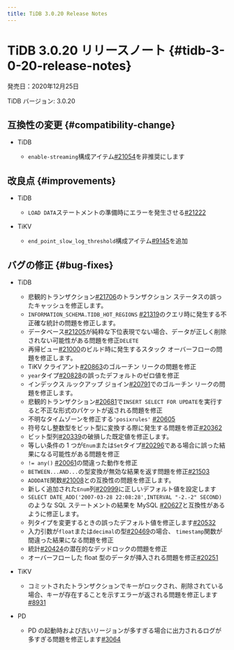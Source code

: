 ```yaml
---
title: TiDB 3.0.20 Release Notes
---
```


# TiDB 3.0.20 リリースノート {#tidb-3-0-20-release-notes}

発売日：2020年12月25日

TiDB バージョン: 3.0.20

## 互換性の変更 {#compatibility-change}

-   TiDB

    -   `enable-streaming`構成アイテム[#21054](https://github.com/pingcap/tidb/pull/21054)を非推奨にします

## 改良点 {#improvements}

-   TiDB

    -   `LOAD DATA`ステートメントの準備時にエラーを発生させる[#21222](https://github.com/pingcap/tidb/pull/21222)

-   TiKV

    -   `end_point_slow_log_threshold`構成アイテム[#9145](https://github.com/tikv/tikv/pull/9145)を追加

## バグの修正 {#bug-fixes}

-   TiDB

    -   悲観的トランザクション[#21706](https://github.com/pingcap/tidb/pull/21706)のトランザクション ステータスの誤ったキャッシュを修正します。
    -   `INFORMATION_SCHEMA.TIDB_HOT_REGIONS` [#21319](https://github.com/pingcap/tidb/pull/21319)のクエリ時に発生する不正確な統計の問題を修正します。
    -   データベース[#21205](https://github.com/pingcap/tidb/pull/21205)が純粋な下位表現でない場合、データが正しく削除されない可能性がある問題を修正`DELETE`
    -   再帰ビュー[#21000](https://github.com/pingcap/tidb/pull/21000)のビルド時に発生するスタック オーバーフローの問題を修正します。
    -   TiKV クライアント[#20863](https://github.com/pingcap/tidb/pull/20863)のゴルーチン リークの問題を修正
    -   `year`タイプ[#20828](https://github.com/pingcap/tidb/pull/20828)の誤ったデフォルトのゼロ値を修正
    -   インデックス ルックアップ ジョイン[#20791](https://github.com/pingcap/tidb/pull/20791)でのゴルーチン リークの問題を修正します。
    -   悲観的トランザクション[#20681](https://github.com/pingcap/tidb/pull/20681)で`INSERT SELECT FOR UPDATE`を実行すると不正な形式のパケットが返される問題を修正
    -   不明なタイムゾーンを修正する`'posixrules'` [#20605](https://github.com/pingcap/tidb/pull/20605)
    -   符号なし整数型をビット型に変換する際に発生する問題を修正[#20362](https://github.com/pingcap/tidb/pull/20362)
    -   ビット型列[#20339](https://github.com/pingcap/tidb/pull/20339)の破損した既定値を修正します。
    -   等しい条件の 1 つが`Enum`または`Set`タイプ[#20296](https://github.com/pingcap/tidb/pull/20296)である場合に誤った結果になる可能性がある問題を修正
    -   `!= any()` [#20061](https://github.com/pingcap/tidb/pull/20061)の間違った動作を修正
    -   `BETWEEN...AND...`の型変換が無効な結果を返す問題を修正[#21503](https://github.com/pingcap/tidb/pull/21503)
    -   `ADDDATE`関数[#21008](https://github.com/pingcap/tidb/pull/21008)との互換性の問題を修正します。
    -   新しく追加された`Enum`列[#20999](https://github.com/pingcap/tidb/pull/20999)に正しいデフォルト値を設定します
    -   `SELECT DATE_ADD('2007-03-28 22:08:28',INTERVAL "-2.-2" SECOND)`のような SQL ステートメントの結果を MySQL [#20627](https://github.com/pingcap/tidb/pull/20627)と互換性があるように修正します。
    -   列タイプを変更するときの誤ったデフォルト値を修正します[#20532](https://github.com/pingcap/tidb/pull/20532)
    -   入力引数が`float`または`decimal`の型[#20469](https://github.com/pingcap/tidb/pull/20469)の場合、 `timestamp`関数が間違った結果になる問題を修正
    -   統計[#20424](https://github.com/pingcap/tidb/pull/20424)の潜在的なデッドロックの問題を修正
    -   オーバーフローした float 型のデータが挿入される問題を修正[#20251](https://github.com/pingcap/tidb/pull/20251)

-   TiKV

    -   コミットされたトランザクションでキーがロックされ、削除されている場合、キーが存在することを示すエラーが返される問題を修正します[#8931](https://github.com/tikv/tikv/pull/8931)

-   PD

    -   PD の起動時および古いリージョンが多すぎる場合に出力されるログが多すぎる問題を修正します[#3064](https://github.com/pingcap/pd/pull/3064)
